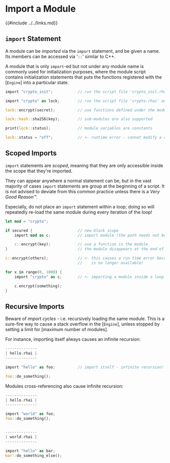 Import a Module
===============

{{#include ../../links.md}}


`import` Statement
-----------------

A module can be _imported_ via the `import` statement, and be given a name.
Its members can be accessed via '`::`' similar to C++.

A module that is only `import`-ed but not under any module name is commonly used for initialization purposes,
where the module script contains initialization statements that puts the functions registered with the
[`Engine`] into a particular state.

```rust
import "crypto_init";           // run the script file 'crypto_init.rhai' without creating an imported module

import "crypto" as lock;        // run the script file 'crypto.rhai' and import it as a module named 'lock'

lock::encrypt(secret);          // use functions defined under the module via '::'

lock::hash::sha256(key);        // sub-modules are also supported

print(lock::status);            // module variables are constants

lock::status = "off";           // <- runtime error - cannot modify a constant
```


Scoped Imports
--------------

`import` statements are _scoped_, meaning that they are only accessible inside the scope that they're imported.

They can appear anywhere a normal statement can be, but in the vast majority of cases `import` statements are
group at the beginning of a script. It is not advised to deviate from this common practice unless
there is a _Very Good Reason™_.

Especially, do not place an `import` statement within a loop; doing so will repeatedly re-load the same module
during every iteration of the loop!

```rust
let mod = "crypto";

if secured {                    // new block scope
    import mod as c;            // import module (the path needs not be a constant string)

    c::encrypt(key);            // use a function in the module
}                               // the module disappears at the end of the block scope

c::encrypt(others);             // <- this causes a run-time error because the 'crypto' module
                                //    is no longer available!

for x in range(0, 1000) {
    import "crypto" as c;       // <- importing a module inside a loop is a Very Bad Idea™

    c.encrypt(something);
}
```


Recursive Imports
----------------

Beware of _import cycles_ - i.e. recursively loading the same module. This is a sure-fire way to
cause a stack overflow in the [`Engine`], unless stopped by setting a limit for [maximum number of modules].

For instance, importing itself always causes an infinite recursion:

```rust
--------------
| hello.rhai |
--------------

import "hello" as foo;          // import itself - infinite recursion!

foo::do_something();
```

Modules cross-referencing also cause infinite recursion:

```rust
--------------
| hello.rhai |
--------------

import "world" as foo;
foo::do_something();


--------------
| world.rhai |
--------------

import "hello" as bar;
bar::do_something_else();
```

